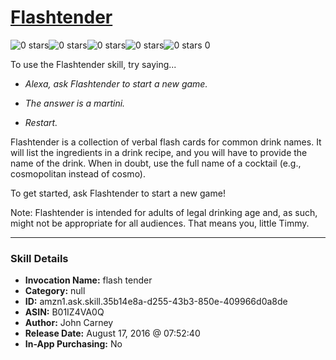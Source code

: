 # [Flashtender](http://alexa.amazon.com/#skills/amzn1.ask.skill.35b14e8a-d255-43b3-850e-409966d0a8de)
![0 stars](../../images/ic_star_border_black_18dp_1x.png)![0 stars](../../images/ic_star_border_black_18dp_1x.png)![0 stars](../../images/ic_star_border_black_18dp_1x.png)![0 stars](../../images/ic_star_border_black_18dp_1x.png)![0 stars](../../images/ic_star_border_black_18dp_1x.png) 0

To use the Flashtender skill, try saying...

* *Alexa, ask Flashtender to start a new game.*

* *The answer is a martini.*

* *Restart.*

Flashtender is a collection of verbal flash cards for common drink names. It will list the ingredients in a drink recipe, and you will have to provide the name of the drink. When in doubt, use the full name of a cocktail (e.g., cosmopolitan instead of cosmo). 

To get started, ask Flashtender to start a new game!

Note: Flashtender is intended for adults of legal drinking age and, as such, might not be appropriate for all audiences. That means you, little Timmy.

***

### Skill Details

* **Invocation Name:** flash tender
* **Category:** null
* **ID:** amzn1.ask.skill.35b14e8a-d255-43b3-850e-409966d0a8de
* **ASIN:** B01IZ4VA0Q
* **Author:** John Carney
* **Release Date:** August 17, 2016 @ 07:52:40
* **In-App Purchasing:** No
